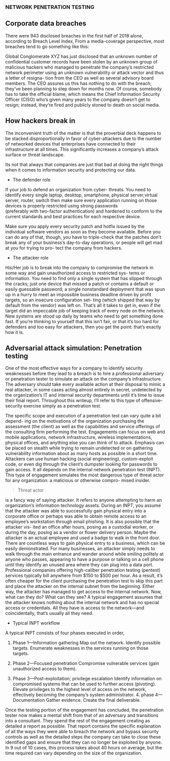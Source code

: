 ### NETWORK PENETRATION TESTING


## Corporate data breaches
    

   There were 943 disclosed breaches in the first half of 2018
   alone, according to Breach Level Index, From a media-coverage perspective,
   most breaches tend to go something like this:
  

   Global Conglomerate XYZ has just disclosed that an unknown number of confidential
   customer records have been stolen by an unknown group of malicious hackers who
   managed to penetrate the company’s restricted network perimeter using an unknown
   vulnerability or attack vector and thus a letter of resigna-
   tion from the CEO as well as several advisory board members.
   The CEO assures us this has nothing to do with the breach;
   they’ve been planning to step down for months now.
   Of course, somebody has to take the official blame, which means the Chief Information
   Security Officer (CISO) who’s given many years to the company doesn’t get to resign;
   instead, they’re fired and publicly stoned to death on social media.


## How hackers break in

  
   The inconvenient truth of the matter is that the proverbial deck happens
   to be stacked disproportionally in favor of cyber-attackers due to
   the number of networked devices that enterprises have connected to their 
   infrastructure at all times.
   This significantly increases a company’s attack surface or
   threat landscape.

   Its not that always that companies are just that bad at doing the right things
   when it comes to information security and protecting our data.


  - The defender role

   If your job to defend an organization from cyber-
   threats. You need to identify every single laptop, desktop, smartphone, 
   physical server,virtual server, router, switch then make sure every application
   running on those devices is properly restricted using strong passwords  
   (preferably with two-factor authentication) and
   hardened to conform to the current standards and best practices for each respective
   device.
   

   Make sure you apply every security patch and hotfix issued
   by the individual software vendors as soon as they become available. Before you can
   do any of that, though, you have to triple-check that the patches don’t break any of
   your business’s day-to-day operations, or people will get mad at you for trying to pro-
   tect the company from hackers.

  - The attacker role


   His/Her job is to break into the company to
   compromise the network in some way and gain unauthorized access to restricted sys-
   tems or information. You need to find only a single system that has slipped through
   the cracks; just one device that missed a patch or contains a default or easily guessable
   password; a single nonstandard deployment that was spun up in a hurry to meet an
   impossible business deadline driven by profit targets, so an insecure configuration set-
   ting (which shipped that way by default from the vendor) was left on. That’s all it takes
   to get in, even if the target did an impeccable job of keeping track of every node on
   the network. New systems are stood up daily by teams who need to get something
   done fast.
   If you’re thinking to yourself that this isn’t fair, or that it’s too hard for defenders and
   too easy for attackers, then you get the point: that’s exactly how it is.  


##  Adversarial attack simulation: Penetration testing


  One of the most effective ways for a company to identify security weaknesses before they
  lead to a breach is to hire a professional adversary or penetration tester to simulate an
  attack on the company’s infrastructure. The adversary should take every available
  action at their disposal to mimic a real attacker, in some cases acting almost entirely in
  secret, undetected by the organization’s IT and internal security departments until it’s
  time to issue their final report. Throughout this writeup, I’ll refer to this type of offensive-
  security exercise simply as a penetration test.
      
  The specific scope and execution of a penetration test can vary quite a bit depend-
  ing on the motivations of the organization purchasing the assessment (the client) as
  well as the capabilities and service offerings of the consulting firm performing the
  test. Engagements can focus on web and mobile applications, network infrastructure,
  wireless implementations, physical offices, and anything else you can think of to
  attack. Emphasis can be placed on stealth while trying to remain undetected or on
  gathering vulnerability information about as many hosts as possible in a short time.
  Attackers can use human hacking (social engineering), custom-exploit code, or even
  dig through the client’s dumpster looking for passwords to gain access. It all depends
  on the internal network penetration test (INPT). This type of engagement simulates the most
  dangerous type of threat actor for any organization: a malicious or otherwise compro-
  mised insider.


 >  Threat actor
 
 
  is a fancy way of saying attacker. It refers to anyone
  attempting to harm an organization’s information technology assets.
  During an INPT, you assume that the attacker was able to successfully gain physical
  entry into a corporate office or perhaps was able to obtain remote access to an
  employee’s workstation through email phishing. It is also possible that the attacker vis-
  ited an office after hours, posing as a custodial worker, or during the day, posing as a
  vendor or flower delivery person. Maybe the attacker is an actual employee and used a
  badge to walk in the front door.
  There are countless ways to gain physical entry to a business, which can be easily
  demonstrated. For many businesses, an attacker simply needs to walk through the main
  entrance and wander around while smiling politely at anyone who passes, appearing to
  have a purpose or talking on a cell phone until they identify an unused area where they
  can plug into a data port. Professional companies offering high-caliber penetration
  testing (pentest) services typically bill anywhere from $150 to $500 per hour. As a result,
  it’s often cheaper for the client purchasing the penetration test to skip this part and
  place the attacker on the internal subnet from the beginning.
  Either way, the attacker has managed to get access to the internal network. Now,
  what can they do? What can they see? A typical engagement assumes that the attacker
  knows nothing about the internal network and has no special access or credentials. All
  they have is access to the network—and coincidentally, that’s usually all they need.


 -  Typical INPT workflow

  A typical INPT consists of four phases executed in order,


   1. Phase 1—Information gathering
      Map out the network.
      Identify possible targets.
      Enumerate weaknesses in the services running on those targets.


   2. Phase 2—Focused penetration
            Compromise vulnerable services (gain unauthorized access to them).
            
   3. Phase 3—Post-exploitation; privilege escalation
                   Identify information on compromised systems that can be used to further
                   access (pivoting).
                   Elevate privileges to the highest level of access on the network, effectively
                   becoming the company’s system administrator.
    4.  phase 4—Documentation
               Gather evidence.
               Create the final deliverable.
 
   Once the testing portion of the engagement has concluded, the penetration tester
   now makes a mental shift from that of an adversary and transitions into a consultant.
   They spend the rest of the engagement creating as detailed a report as possible. That
   report contains the specific explanation of all the ways they were able to breach the
   network and bypass security controls as well as the detailed steps the company can
   take to close these identified gaps and ensure that they can no longer be exploited by
   anyone. In 9 out of 10 cases, this process takes about 40 hours on average, but the
   time required can vary depending on the size of the organization.



